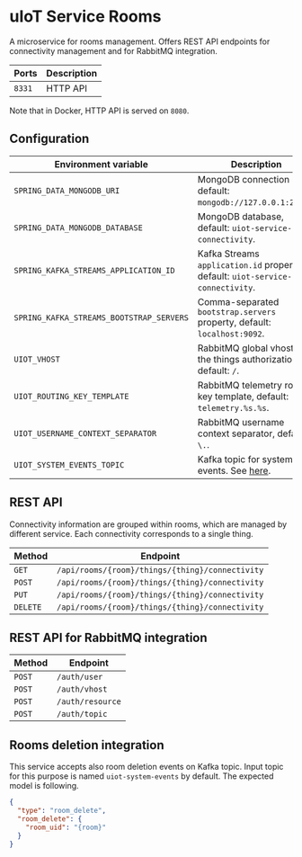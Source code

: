 # uIoT Service Rooms

A microservice for rooms management. Offers REST API endpoints for connectivity management and for
RabbitMQ integration.

| Ports  | Description |
| ------ | ----------- |
| `8331` | HTTP API    |

Note that in Docker, HTTP API is served on `8080`.

## Configuration

| Environment variable                     | Description                                                                    |
| ---------------------------------------- | ------------------------------------------------------------------------------ |
| `SPRING_DATA_MONGODB_URI`                | MongoDB connection URI, default: `mongodb://127.0.0.1:27017`.                  |
| `SPRING_DATA_MONGODB_DATABASE`           | MongoDB database, default: `uiot-service-connectivity`.                        |
| `SPRING_KAFKA_STREAMS_APPLICATION_ID`    | Kafka Streams `application.id` property, default: `uiot-service-connectivity`. |
| `SPRING_KAFKA_STREAMS_BOOTSTRAP_SERVERS` | Comma-separated `bootstrap.servers` property, default: `localhost:9092`.       |
| `UIOT_VHOST`                             | RabbitMQ global vhost for the things authorization, default: `/`.              |
| `UIOT_ROUTING_KEY_TEMPLATE`              | RabbitMQ telemetry routing key template, default: `telemetry.%s.%s`.           |
| `UIOT_USERNAME_CONTEXT_SEPARATOR`        | RabbitMQ username context separator, default: `\.`.                            |
| `UIOT_SYSTEM_EVENTS_TOPIC`               | Kafka topic for system events. See [here](#rooms-deletion-integration).        |

## REST API

Connectivity information are grouped within rooms, which are managed by different service. Each
connectivity corresponds to a single thing.

| Method   | Endpoint                                        |
| -------- | ----------------------------------------------- |
| `GET`    | `/api/rooms/{room}/things/{thing}/connectivity` |
| `POST`   | `/api/rooms/{room}/things/{thing}/connectivity` |
| `PUT`    | `/api/rooms/{room}/things/{thing}/connectivity` |
| `DELETE` | `/api/rooms/{room}/things/{thing}/connectivity` |

## REST API for RabbitMQ integration

| Method   | Endpoint         |
| -------- | ---------------- |
| `POST`   | `/auth/user`     |
| `POST`   | `/auth/vhost`    |
| `POST`   | `/auth/resource` |
| `POST`   | `/auth/topic`    |

## Rooms deletion integration

This service accepts also room deletion events on Kafka topic. Input topic for this purpose is
named `uiot-system-events` by default. The expected model is following.

```json
{
  "type": "room_delete",
  "room_delete": {
    "room_uid": "{room}"
  }
}
```

